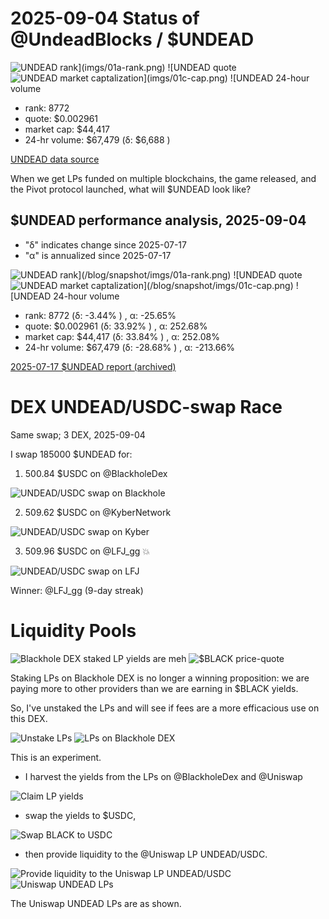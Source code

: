 # 2025-09-04 Status of @UndeadBlocks / $UNDEAD 

![$UNDEAD rank](imgs/01a-rank.png) 
![$UNDEAD quote](imgs/01b-quote.png) 
![$UNDEAD market captalization](imgs/01c-cap.png) 
![$UNDEAD 24-hour volume](imgs/01d-vol.png) 

* rank: 8772 
* quote: $0.002961 
* market cap: $44,417 
* 24-hr volume: $67,479 (δ: $6,688 ) 


[UNDEAD data source](https://www.coingecko.com/en/coins/undead-blocks) 



When we get LPs funded on multiple blockchains, the game released, and the Pivot protocol launched, what will $UNDEAD look like? 

## $UNDEAD performance analysis, 2025-09-04 

* "δ" indicates change since 2025-07-17 
* "α" is annualized since 2025-07-17 

![$UNDEAD rank](/blog/snapshot/imgs/01a-rank.png) 
![$UNDEAD quote](/blog/snapshot/imgs/01b-quote.png) 
![$UNDEAD market captalization](/blog/snapshot/imgs/01c-cap.png) 
![$UNDEAD 24-hour volume](/blog/snapshot/imgs/01d-vol.png) 

* rank: 8772 (δ: -3.44% ) , α: -25.65% 
* quote: $0.002961 (δ: 33.92% ) , α: 252.68% 
* market cap: $44,417 (δ: 33.84% ) , α: 252.08% 
* 24-hr volume: $67,479 (δ: -28.68% ) , α: -213.66% 

[2025-07-17 $UNDEAD report (archived)](https://github.com/pivoteur/biz/tree/main/blog/snapshot) 

# DEX UNDEAD/USDC-swap Race 

Same swap; 3 DEX, 2025-09-04 

I swap 185000 $UNDEAD for: 

1. 500.84 $USDC on @BlackholeDex 

![UNDEAD/USDC swap on Blackhole](imgs/02a-blackhole.png) 

2. 509.62 $USDC on @KyberNetwork 

![UNDEAD/USDC swap on Kyber](imgs/02b-kyber.png) 

3. 509.96 $USDC on @LFJ_gg 💥 

![UNDEAD/USDC swap on LFJ](imgs/02c-lfj.png) 

Winner: @LFJ_gg (9-day streak) 

# Liquidity Pools

![Blackhole DEX staked LP yields are meh](imgs/03a-staked-yields.png)
![$BLACK price-quote](imgs/03b-black.png)

Staking LPs on Blackhole DEX is no longer a winning proposition: we are paying more to other providers than we are earning in $BLACK yields.

So, I've unstaked the LPs and will see if fees are a more efficacious use on this DEX. 

![Unstake LPs](imgs/03c-unstake.png)
![LPs on Blackhole DEX](imgs/03d-unstaked.png)


This is an experiment.
* I harvest the yields from the LPs on @BlackholeDex and @Uniswap 

![Claim LP yields](imgs/04a-claim.png) 

* swap the yields to $USDC, 

![Swap BLACK to USDC](imgs/04b-swap.png) 

* then provide liquidity to the @Uniswap LP UNDEAD/USDC. 

![Provide liquidity to the Uniswap LP UNDEAD/USDC](imgs/04c-provide.png) 
![Uniswap UNDEAD LPs](imgs/04d-lps.png) 

The Uniswap UNDEAD LPs are as shown. 


